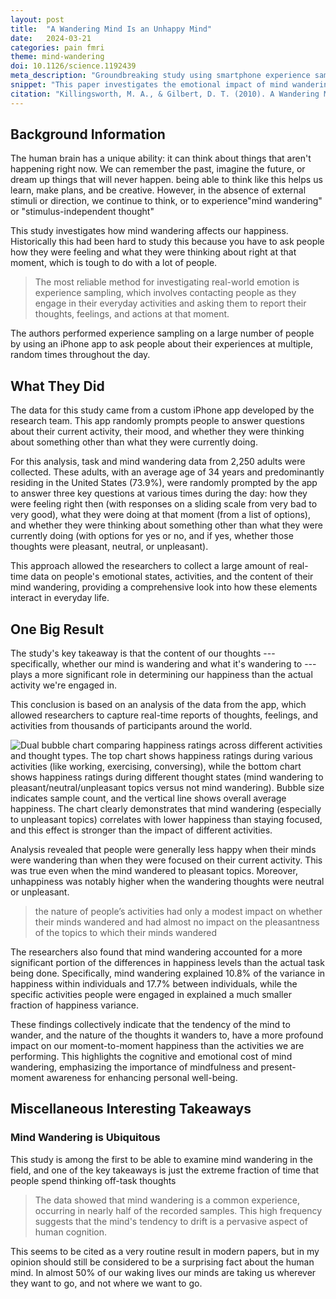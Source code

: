 ```yaml
---
layout: post
title:  "A Wandering Mind Is an Unhappy Mind"
date:   2024-03-21
categories: pain fmri
theme: mind-wandering
doi: 10.1126/science.1192439
meta_description: "Groundbreaking study using smartphone experience sampling reveals mind-wandering occurs in 47% of waking time and consistently predicts lower happiness levels. What you're thinking about impacts happiness more than what you're doing."
snippet: "This paper investigates the emotional impact of mind wandering, utilizing a phone app to collect real-time data from thousands of participants worldwide, revealing that mind-wandering occurs frequently across various activities and is associated with decreased happiness. The findings suggest that the content of one's thoughts has a more significant influence on happiness than the nature of the activity being performed, highlighting the cognitive and emotional costs of not living in the moment."
citation: "Killingsworth, M. A., & Gilbert, D. T. (2010). A Wandering Mind Is an Unhappy Mind. In *Science* (Vol. 330, Issue 6006, pp. 932–932). American Association for the Advancement of Science (AAAS). [10.1126/science.1192439](https://doi.org/10.1126/science.1192439)"
---
```


## Background Information

The human brain has a unique ability: it can think about things that aren't happening right now. We can remember the past, imagine the future, or dream up things that will never happen. being able to think like this helps us learn, make plans, and be creative.  However, in the absence of external stimuli or direction, we continue to think, or to experience"mind wandering" or "stimulus-independent thought"

This study investigates how mind wandering affects our happiness. Historically this had been hard to study this because you have to ask people how they were feeling and what they were thinking about right at that moment, which is tough to do with a lot of people.

> The most reliable method for investigating real-world emotion is experience sampling, which involves contacting people as they engage in their everyday activities and asking them to report their thoughts, feelings, and actions at that moment.

The authors performed experience sampling on a large number of people by using an iPhone app to ask people about their experiences at multiple, random times throughout the day.

## What They Did

The data for this study came from a custom iPhone app developed by the research team. This app randomly prompts people to answer questions about their current activity, their mood, and whether they were thinking about something other than what they were currently doing.

For this analysis, task and mind wandering data from 2,250 adults were collected. These adults, with an average age of 34 years and predominantly residing in the United States (73.9%), were randomly prompted by the app to answer three key questions at various times during the day: how they were feeling right then (with responses on a sliding scale from very bad to very good), what they were doing at that moment (from a list of options), and whether they were thinking about something other than what they were currently doing (with options for yes or no, and if yes, whether those thoughts were pleasant, neutral, or unpleasant).

This approach allowed the researchers to collect a large amount of real-time data on people's emotional states, activities, and the content of their mind wandering, providing a comprehensive look into how these elements interact in everyday life.

## One Big Result

The study's key takeaway is that the content of our thoughts --- specifically, whether our mind is wandering and what it's wandering to --- plays a more significant role in determining our happiness than the actual activity we're engaged in.

This conclusion is based on an analysis of the data from the app, which allowed researchers to capture real-time reports of thoughts, feelings, and activities from thousands of participants around the world.

![Dual bubble chart comparing happiness ratings across different activities and thought types. The top chart shows happiness ratings during various activities (like working, exercising, conversing), while the bottom chart shows happiness ratings during different thought states (mind wandering to pleasant/neutral/unpleasant topics versus not mind wandering). Bubble size indicates sample count, and the vertical line shows overall average happiness. The chart clearly demonstrates that mind wandering (especially to unpleasant topics) correlates with lower happiness than staying focused, and this effect is stronger than the impact of different activities.](/assets/article_images/wandering-mind-unhappy-mind/mean_happiness.png)

Analysis revealed that people were generally less happy when their minds were wandering than when they were focused on their current activity. This was true even when the mind wandered to pleasant topics. Moreover, unhappiness was notably higher when the wandering thoughts were neutral or unpleasant.

> the nature of people’s activities had only a modest impact on whether their minds wandered and had almost no impact on the pleasantness of the topics to which their minds wandered

The researchers also found that mind wandering accounted for a more significant portion of the differences in happiness levels than the actual task being done. Specifically, mind wandering explained 10.8% of the variance in happiness within individuals and 17.7% between individuals, while the specific activities people were engaged in explained a much smaller fraction of happiness variance.

These findings collectively indicate that the tendency of the mind to wander, and the nature of the thoughts it wanders to, have a more profound impact on our moment-to-moment happiness than the activities we are performing. This highlights the cognitive and emotional cost of mind wandering, emphasizing the importance of mindfulness and present-moment awareness for enhancing personal well-being.

## Miscellaneous Interesting Takeaways

### Mind Wandering is Ubiquitous

This study is among the first to be able to examine mind wandering in the field, and one of the key takeaways is just the extreme fraction of time that people spend thinking off-task thoughts

> The data showed that mind wandering is a common experience, occurring in nearly half of the recorded samples. This high frequency suggests that the mind's tendency to drift is a pervasive aspect of human cognition.

This seems to be cited as a very routine result in modern papers, but in my opinion should still be considered to be a surprising fact about the human mind.  In almost 50% of our waking lives our minds are taking us wherever they want to go, and not where we want to go.
